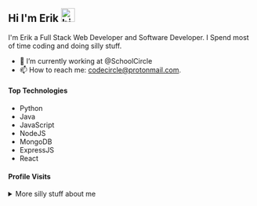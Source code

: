 ## Hi I'm Erik <img src="https://user-images.githubusercontent.com/1303154/88677602-1635ba80-d120-11ea-84d8-d263ba5fc3c0.gif" width="28px" alt="hi">

I'm Erik a Full Stack Web Developer and Software Developer. I Spend most of time coding and doing silly stuff.

- 🔭 I’m currently working at @SchoolCircle
- 📫 How to reach me: codecircle@protonmail.com.

#### Top Technologies

- Python
- Java
- JavaScript
- NodeJS
- MongoDB
- ExpressJS
- React


#### Profile Visits 


<details>
<summary>
  More silly stuff about me
</summary>

#### Github Stats

![Ipenywis's github stats](https://github-readme-stats.vercel.app/api?username=codcircle&count_private=true&theme=tokyonight&hide=contribs,prs)

</details>


[reactplaylist]: https://www.youtube.com/watch?v=KxXXEL-k47Y&list=PLvXDmnBbOF7RnYiZvDwl2Pzcs2kfi10wd
[vscodetutorial]: https://www.youtube.com/watch?v=Bkie2ai8qeE&t=8s
[htmltutorial]: https://www.youtube.com/watch?v=VK6MXVxOsws&t=27s
[javascripttutorial]: https://www.youtube.com/watch?v=D-LHKvmX37E
